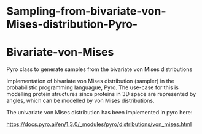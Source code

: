 # Sampling-from-bivariate-von-Mises-distribution-Pyro-

# Bivariate-von-Mises
Pyro class to generate samples from the bivariate von Mises distributions


Implementation of bivariate von Mises distribution (sampler) in the probabilistic programming languague, Pyro. The use-case for this is modelling protein structures since proteins in 3D space are represented by angles, which can be modelled by von Mises distributions.


The univariate von Mises distribution has been implemented in pyro here:

https://docs.pyro.ai/en/1.3.0/_modules/pyro/distributions/von_mises.html
